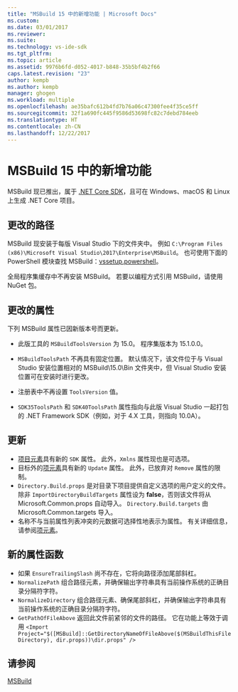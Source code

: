 ```yaml
---
title: "MSBuild 15 中的新增功能 | Microsoft Docs"
ms.custom: 
ms.date: 03/01/2017
ms.reviewer: 
ms.suite: 
ms.technology: vs-ide-sdk
ms.tgt_pltfrm: 
ms.topic: article
ms.assetid: 9976b6fd-d052-4017-b848-35b5bf4b2f66
caps.latest.revision: "23"
author: kempb
ms.author: kempb
manager: ghogen
ms.workload: multiple
ms.openlocfilehash: ae35bafc612b4fd7b76a06c47300fee4f35ce5ff
ms.sourcegitcommit: 32f1a690fc445f9586d53698fc82c7debd784eeb
ms.translationtype: HT
ms.contentlocale: zh-CN
ms.lasthandoff: 12/22/2017
---
```

# <a name="whats-new-in-msbuild-15"></a>MSBuild 15 中的新增功能
MSBuild 现已推出，属于 [.NET Core SDK](https://www.microsoft.com/net/download/core)，且可在 Windows、macOS 和 Linux 上生成 .NET Core 项目。  

## <a name="changed-path"></a>更改的路径
 MSBuild 现安装于每版 Visual Studio 下的文件夹中。 例如 `C:\Program Files (x86)\Microsoft Visual Studio\2017\Enterprise\MSBuild`。 也可使用下面的 PowerShell 模块查找 MSBuild：[vssetup.powershell](https://github.com/Microsoft/vssetup.powershell)。

 全局程序集缓存中不再安装 MSBuild。 若要以编程方式引用 MSBuild，请使用 NuGet 包。

## <a name="changed-properties"></a>更改的属性  
 下列 MSBuild 属性已因新版本号而更新。  

-   此版工具的 `MSBuildToolsVersion` 为 15.0。 程序集版本为 15.1.0.0。

-   `MSBuildToolsPath` 不再具有固定位置。 默认情况下，该文件位于与 Visual Studio 安装位置相对的 MSBuild\15.0\Bin 文件夹中，但 Visual Studio 安装位置可在安装时进行更改。

-   注册表中不再设置 `ToolsVersion` 值。  

-   `SDK35ToolsPath` 和 `SDK40ToolsPath` 属性指向与此版 Visual Studio 一起打包的 .NET Framework SDK（例如，对于 4.X 工具，则指向 10.0A）。  

## <a name="updates"></a>更新
- [项目元素](../msbuild/project-element-msbuild.md)具有新的 `SDK` 属性。 此外，`Xmlns` 属性现也是可选项。
- 目标外的[项元素](../msbuild/item-element-msbuild.md)具有新的 `Update` 属性。 此外，已放弃对 `Remove` 属性的限制。
- `Directory.Build.props` 是对目录下项目提供自定义选项的用户定义的文件。 除非 `ImportDirectoryBuildTargets` 属性设为 **false**，否则该文件将从 Microsoft.Common.props 自动导入。 `Directory.Build.targets` 由 Microsoft.Common.targets 导入。
- 名称不与当前属性列表冲突的元数据可选择性地表示为属性。 有关详细信息，请参阅[项元素](../msbuild/item-element-msbuild.md)。

## <a name="new-property-functions"></a>新的属性函数

- 如果 `EnsureTrailingSlash` 尚不存在，它将向路径添加尾部斜杠。
- `NormalizePath` 组合路径元素，并确保输出字符串具有当前操作系统的正确目录分隔符字符。
- `NormalizeDirectory` 组合路径元素、确保尾部斜杠，并确保输出字符串具有当前操作系统的正确目录分隔符字符。
- `GetPathOfFileAbove` 返回此文件前紧邻的文件的路径。 它在功能上等效于调用 `<Import Project="$([MSBuild]::GetDirectoryNameOfFileAbove($(MSBuildThisFileDirectory), dir.props))\dir.props" />`

## <a name="see-also"></a>请参阅
[MSBuild](../msbuild/msbuild.md)
